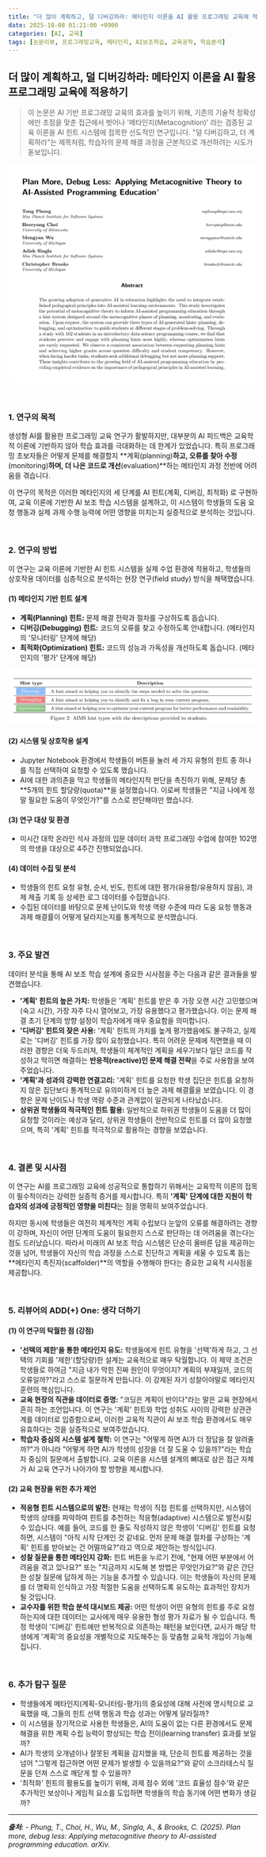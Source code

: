 ```yaml
---
title: "더 많이 계획하고, 덜 디버깅하라: 메타인지 이론을 AI 활용 프로그래밍 교육에 적용하기"
date: 2025-10-08 01:21:00 +0900
categories: [AI, 교육]
tags: [논문리뷰, 프로그래밍교육, 메타인지, AI보조학습, 교육공학, 학습분석]
---
```


## 더 많이 계획하고, 덜 디버깅하라: 메타인지 이론을 AI 활용 프로그래밍 교육에 적용하기

> 이 논문은 AI 기반 프로그래밍 교육의 효과를 높이기 위해, 기존의 기술적 정확성에만 초점을 맞춘 접근에서 벗어나 '메타인지(Metacognition)' 라는 검증된 교육 이론을 AI 힌트 시스템에 접목한 선도적인 연구입니다. "덜 디버깅하고, 더 계획하라"는 제목처럼, 학습자의 문제 해결 과정을 근본적으로 개선하려는 시도가 돋보입니다.

![이미지](/assets/metacognition-coding-1.png)

<br>

### 1. 연구의 목적

생성형 AI를 활용한 프로그래밍 교육 연구가 활발하지만, 대부분의 AI 피드백은 교육학적 이론에 기반하지 않아 학습 효과를 극대화하는 데 한계가 있었습니다. 특히 프로그래밍 초보자들은 어떻게 문제를 해결할지 **계획(planning)**하고, 오류를 찾아 수정**(monitoring)**하며, 더 나은 코드로 개선**(evaluation)**하는 메타인지 과정 전반에 어려움을 겪습니다.

이 연구의 목적은 이러한 메타인지의 세 단계를 AI 힌트(계획, 디버깅, 최적화) 로 구현하여, 교육 이론에 기반한 AI 보조 학습 시스템을 설계하고, 이 시스템이 학생들의 도움 요청 행동과 실제 과제 수행 능력에 어떤 영향을 미치는지 실증적으로 분석하는 것입니다.

<br>

### 2. 연구의 방법

이 연구는 교육 이론에 기반한 AI 힌트 시스템을 실제 수업 환경에 적용하고, 학생들의 상호작용 데이터를 심층적으로 분석하는 현장 연구(field study) 방식을 채택했습니다.

#### (1) 메타인지 기반 힌트 설계
* **계획(Planning) 힌트:** 문제 해결 전략과 절차를 구상하도록 돕습니다.
* **디버깅(Debugging) 힌트:** 코드의 오류를 찾고 수정하도록 안내합니다. (메타인지의 '모니터링' 단계에 해당)
* **최적화(Optimization) 힌트:** 코드의 성능과 가독성을 개선하도록 돕습니다. (메타인지의 '평가' 단계에 해당)

![이미지](/assets/metacognition-coding-2.png)

#### (2) 시스템 및 상호작용 설계
* Jupyter Notebook 환경에서 학생들이 버튼을 눌러 세 가지 유형의 힌트 중 하나를 직접 선택하여 요청할 수 있도록 했습니다.
* AI에 대한 과의존을 막고 학생들의 메타인지적 판단을 촉진하기 위해, 문제당 총 **5개의 힌트 할당량(quota)**을 설정했습니다. 이로써 학생들은 "지금 나에게 정말 필요한 도움이 무엇인가?"를 스스로 판단해야만 했습니다.

#### (3) 연구 대상 및 환경
* 미시간 대학 온라인 석사 과정의 입문 데이터 과학 프로그래밍 수업에 참여한 102명의 학생을 대상으로 4주간 진행되었습니다.

#### (4) 데이터 수집 및 분석
* 학생들의 힌트 요청 유형, 순서, 빈도, 힌트에 대한 평가(유용함/유용하지 않음), 과제 제출 기록 등 상세한 로그 데이터를 수집했습니다.
* 수집된 데이터를 바탕으로 문제 난이도와 학생 역량 수준에 따라 도움 요청 행동과 과제 해결률이 어떻게 달라지는지를 통계적으로 분석했습니다.

<br>

### 3. 주요 발견

데이터 분석을 통해 AI 보조 학습 설계에 중요한 시사점을 주는 다음과 같은 결과들을 발견했습니다.

* **'계획' 힌트의 높은 가치:** 학생들은 '계획' 힌트를 받은 후 가장 오랜 시간 고민했으며(숙고 시간), 가장 자주 다시 열어보고, 가장 유용했다고 평가했습니다. 이는 문제 해결 초기 단계의 방향 설정이 학습자에게 매우 중요함을 의미합니다.
* **'디버깅' 힌트의 잦은 사용:** '계획' 힌트의 가치를 높게 평가했음에도 불구하고, 실제로는 '디버깅' 힌트를 가장 많이 요청했습니다. 특히 어려운 문제에 직면했을 때 이러한 경향은 더욱 두드러져, 학생들이 체계적인 계획을 세우기보다 일단 코드를 작성하고 막히면 해결하는 **반응적(reactive)인 문제 해결 전략**을 주로 사용함을 보여주었습니다.
* **'계획'과 성과의 강력한 연결고리:** '계획' 힌트를 요청한 학생 집단은 힌트를 요청하지 않은 집단보다 통계적으로 유의미하게 더 높은 과제 해결률을 보였습니다. 이 경향은 문제 난이도나 학생 역량 수준과 관계없이 일관되게 나타났습니다.
* **상위권 학생들의 적극적인 힌트 활용:** 일반적으로 하위권 학생들이 도움을 더 많이 요청할 것이라는 예상과 달리, 상위권 학생들이 전반적으로 힌트를 더 많이 요청했으며, 특히 '계획' 힌트를 적극적으로 활용하는 경향을 보였습니다.

<br>

### 4. 결론 및 시사점

이 연구는 AI를 프로그래밍 교육에 성공적으로 통합하기 위해서는 교육학적 이론의 접목이 필수적이라는 강력한 실증적 증거를 제시합니다. 특히 **'계획' 단계에 대한 지원이 학습자의 성과에 긍정적인 영향을 미친다**는 점을 명확히 보여주었습니다.

하지만 동시에 학생들은 여전히 체계적인 계획 수립보다 눈앞의 오류를 해결하려는 경향이 강하며, 자신이 어떤 단계의 도움이 필요한지 스스로 판단하는 데 어려움을 겪는다는 점도 드러났습니다. 따라서 미래의 AI 보조 학습 시스템은 단순히 올바른 답을 제공하는 것을 넘어, 학생들이 자신의 학습 과정을 스스로 진단하고 계획을 세울 수 있도록 돕는 **메타인지 촉진자(scaffolder)**의 역할을 수행해야 한다는 중요한 교육적 시사점을 제공합니다.

<br>

### 5. 리뷰어의 ADD(+) One: 생각 더하기

#### (1) 이 연구의 탁월한 점 (강점)
* **'선택의 제한'을 통한 메타인지 유도:** 학생들에게 힌트 유형을 '선택'하게 하고, 그 선택의 기회를 '제한'(할당량)한 설계는 교육적으로 매우 탁월합니다. 이 제약 조건은 학생들로 하여금 "지금 내가 막힌 진짜 원인이 무엇이지? 계획의 부재일까, 코드의 오류일까?"라고 스스로 질문하게 만듭니다. 이 강제된 자기 성찰이야말로 메타인지 훈련의 핵심입니다.
* **교육 현장의 직관을 데이터로 증명:** "코딩은 계획이 반이다"라는 말은 교육 현장에서 흔히 하는 조언입니다. 이 연구는 '계획' 힌트와 학업 성취도 사이의 강력한 상관관계를 데이터로 입증함으로써, 이러한 교육적 직관이 AI 보조 학습 환경에서도 매우 유효하다는 것을 실증적으로 보여주었습니다.
* **학습자 중심의 시스템 설계 철학:** 이 연구는 "어떻게 하면 AI가 더 정답을 잘 알려줄까?"가 아니라 "어떻게 하면 AI가 학생의 성장을 더 잘 도울 수 있을까?"라는 학습자 중심의 질문에서 출발합니다. 교육 이론을 시스템 설계의 뼈대로 삼은 접근 자체가 AI 교육 연구가 나아가야 할 방향을 제시합니다.

#### (2) 교육 현장을 위한 추가 제언
* **적응형 힌트 시스템으로의 발전:** 현재는 학생이 직접 힌트를 선택하지만, 시스템이 학생의 상태를 파악하여 힌트를 추천하는 적응형(adaptive) 시스템으로 발전시킬 수 있습니다. 예를 들어, 코드를 한 줄도 작성하지 않은 학생이 '디버깅' 힌트를 요청하면, 시스템이 "아직 시작 단계인 것 같네요. 먼저 문제 해결 절차를 구상하는 '계획' 힌트를 받아보는 건 어떨까요?"라고 역으로 제안하는 방식입니다.
* **성찰 질문을 통한 메타인지 강화:** 힌트 버튼을 누르기 전에, "현재 어떤 부분에서 어려움을 겪고 있나요?" 또는 "지금까지 시도해 본 방법은 무엇인가요?"와 같은 간단한 성찰 질문에 답하게 하는 기능을 추가할 수 있습니다. 이는 학생들이 자신의 문제를 더 명확히 인식하고 가장 적절한 도움을 선택하도록 유도하는 효과적인 장치가 될 것입니다.
* **교수자를 위한 학습 분석 대시보드 제공:** 어떤 학생이 어떤 유형의 힌트를 주로 요청하는지에 대한 데이터는 교사에게 매우 유용한 형성 평가 자료가 될 수 있습니다. 특정 학생이 '디버깅' 힌트에만 반복적으로 의존하는 패턴을 보인다면, 교사가 해당 학생에게 '계획'의 중요성을 개별적으로 지도해주는 등 맞춤형 교육적 개입이 가능해집니다.

<br>

### 6. 추가 탐구 질문

* 학생들에게 메타인지(계획-모니터링-평가)의 중요성에 대해 사전에 명시적으로 교육했을 때, 그들의 힌트 선택 행동과 학습 성과는 어떻게 달라질까?
* 이 시스템을 장기적으로 사용한 학생들은, AI의 도움이 없는 다른 환경에서도 문제 해결을 위한 계획 수립 능력이 향상되는 학습 전이(learning transfer) 효과를 보일까?
* AI가 학생의 오개념이나 잘못된 계획을 감지했을 때, 단순히 힌트를 제공하는 것을 넘어 "그렇게 접근하면 어떤 문제가 발생할 수 있을까요?"와 같이 소크라테스식 질문을 던져 스스로 깨닫게 할 수 있을까?
* '최적화' 힌트의 활용도를 높이기 위해, 과제 점수 외에 '코드 효율성 점수'와 같은 추가적인 보상이나 게임적 요소를 도입하면 학생들의 학습 동기에 어떤 변화가 생길까?

---

_**출처:**_
_- Phung, T., Choi, H., Wu, M., Singla, A., & Brooks, C. (2025). Plan more, debug less: Applying metacognitive theory to AI-assisted programming education. arXiv._
